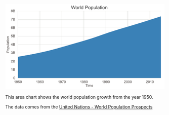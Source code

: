 ![snapshot](./snapshot.png)

This area chart shows the world population growth from the year 1950.

The data comes from the [United Nations - World Population Prospects](https://population.un.org/wpp/)
